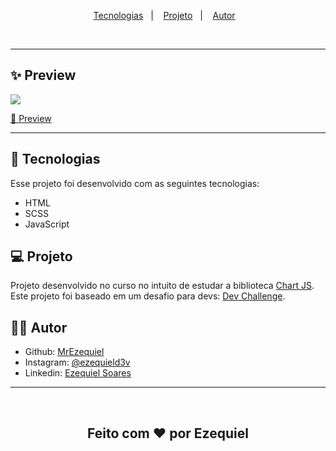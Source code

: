 <p align="center">
  <a href="#-tecnologias">Tecnologias</a>&nbsp;&nbsp;&nbsp;|&nbsp;&nbsp;&nbsp;
  <a href="#-projeto">Projeto</a>&nbsp;&nbsp;&nbsp;|&nbsp;&nbsp;&nbsp;
  <a href="#-autor">Autor</a>&nbsp;&nbsp;&nbsp;
</p>
<br>
<hr>

## ✨ Preview

<img src="https://i.imgur.com/OrndKr7.png">

[🔗 Preview](mrezequiel.github.io/dashboard/)

<hr>

## 🚀 Tecnologias

Esse projeto foi desenvolvido com as seguintes tecnologias:

- HTML
- SCSS
- JavaScript

## 💻 Projeto

Projeto desenvolvido no curso no intuito de estudar a biblioteca [Chart JS](https://www.chartjs.org). Este projeto foi baseado em um desafio para devs: [Dev Challenge](https://www.devchallenge.com.br/challenges/6053e47eccbc5900217fecf0/details).

## 👨‍💻 Autor

- Github: <a href="https://github.com/">MrEzequiel
  </a>
- Instagram: <a href="https://www.instagram.com/ezequield3v/">@ezequield3v</a>
- Linkedin: <a href="https://www.linkedin.com/in/ezequiel-soares-da-silva-b64a64207">Ezequiel Soares</a>

<hr>
<br>
<h2 align="center">Feito com ♥ por Ezequiel</h2>

